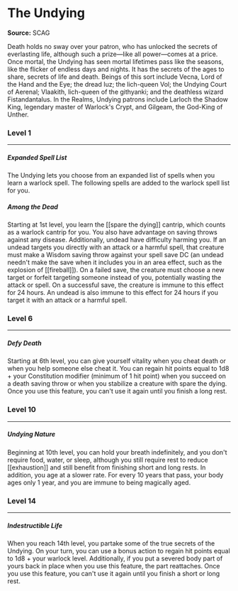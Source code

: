 # The Undying

**Source:** SCAG

Death holds no sway over your patron, who has unlocked the secrets of everlasting life, although such a prize—like all power—comes at a price. Once mortal, the Undying has seen mortal lifetimes pass like the seasons, like the flicker of endless days and nights. It has the secrets of the ages to share, secrets of life and death. Beings of this sort include Vecna, Lord of the Hand and the Eye; the dread Iuz; the lich-queen Vol; the Undying Court of Aerenal; Vlaakith, lich-queen of the githyanki; and the deathless wizard Fistandantalus.
In the Realms, Undying patrons include Larloch the Shadow King, legendary master of Warlock's Crypt, and Gilgeam, the God-King of Unther.

### Level 1
---
##### **Expanded Spell List**
The Undying lets you choose from an expanded list of spells when you learn a warlock spell. The following spells are added to the warlock spell list for you.

##### **Among the Dead**
Starting at 1st level, you learn the [[spare the dying]] cantrip, which counts as a warlock cantrip for you. You also have advantage on saving throws against any disease.
Additionally, undead have difficulty harming you. If an undead targets you directly with an attack or a harmful spell, that creature must make a Wisdom saving throw against your spell save DC (an undead needn't make the save when it includes you in an area effect, such as the explosion of [[fireball]]). On a failed save, the creature must choose a new target or forfeit targeting someone instead of you, potentially wasting the attack or spell. On a successful save, the creature is immune to this effect for 24 hours. An undead is also immune to this effect for 24 hours if you target it with an attack or a harmful spell.

### Level 6
---
##### **Defy Death**
Starting at 6th level, you can give yourself vitality when you cheat death or when you help someone else cheat it. You can regain hit points equal to 1d8 + your Constitution modifier (minimum of 1 hit point) when you succeed on a death saving throw or when you stabilize a creature with spare the dying.
Once you use this feature, you can't use it again until you finish a long rest.

### Level 10
---
##### **Undying Nature**
Beginning at 10th level, you can hold your breath indefinitely, and you don't require food, water, or sleep, although you still require rest to reduce [[exhaustion]] and still benefit from finishing short and long rests.
In addition, you age at a slower rate. For every 10 years that pass, your body ages only 1 year, and you are immune to being magically aged.

### Level 14
---
##### **Indestructible Life**
When you reach 14th level, you partake some of the true secrets of the Undying. On your turn, you can use a bonus action to regain hit points equal to 1d8 + your warlock level. Additionally, if you put a severed body part of yours back in place when you use this feature, the part reattaches.
Once you use this feature, you can't use it again until you finish a short or long rest.